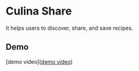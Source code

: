 
# Culina Share

It helps users to discover, share, and save recipes.




## Demo

[demo video]([demo video](https://github.com/gabbar-singhh/chromeland-extension/assets/110885026/84d72f3a-2ff5-43d9-b222-931dbcbdc1ab))


